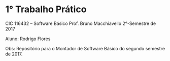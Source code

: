 # 1° Trabalho Prático
  CIC 116432 – Software Básico
  Prof. Bruno Macchiavello
  2°-Semestre de 2017

Aluno: Rodrigo Flores

Obs: Repositório para o Montador de Software Básico do segundo semestre de 2017.
